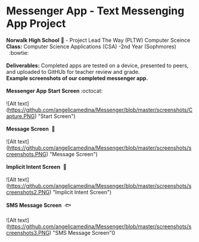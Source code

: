 # Messenger App - Text Messenging App Project<br>
<b>Norwalk High School</b> :school: - Project Lead The Way (PLTW) Computer Sceince</b><br>
<b>Class:</b> Computer Science Applications (CSA) -2nd Year (Sophmores) <br>&nbsp;&nbsp;:bowtie:<br><br>
<b>Deliverables:</b> Completed apps are tested on a device, presented to peers, and uploaded to GitHUb for teacher review and grade.
<br>
<b>Example screenshots of our completed messenger app.</b><br><br>
<b>Messenger App Start Screen</b>&nbsp;:octocat:<br><br>
![Alt text] (https://github.com/angelicamedina/Messenger/blob/master/screenshots/Capture.PNG)
"Start Screen")
<br><br>
<b>Message Screen</b>&nbsp;&nbsp;:penguin:<br><br>
![Alt text] (https://github.com/angelicamedina/Messenger/blob/master/screenshots/screenshots.PNG)
"Message Screen")
<br><br>
<b>Implicit Intent Screen</b>&nbsp;&nbsp;:honeybee:<br><br>
![Alt text] (https://github.com/angelicamedina/Messenger/blob/master/screenshots/screenshots2.PNG)
"Implicit Intent Screen")
<br><br>
<b>SMS Message Screen</b>&nbsp;&nbsp;:fish:<br><br>
![Alt text] (https://github.com/angelicamedina/Messenger/blob/master/screenshots/screenshots3.PNG)
"SMS Message Screen"0
